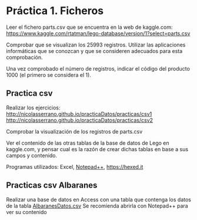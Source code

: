 # Práctica 1. Ficheros 
Leer el fichero parts.csv que se encuentra en la web de kaggle.com:  
<https://www.kaggle.com/rtatman/lego-database/version/1?select=parts.csv>

Comprobar que se visualizan los 25993 registros. Utilizar las aplicaciones informáticas que se conozcan y que se consideren adecuados para esta comprobación.

Una vez comprobado el número de registros, indicar el código del producto 1000 (el primero se considera el 1).

## Practica csv
Realizar los ejercicios:  
<http://nicolasserrano.github.io/practicaDatos/practicas/csv1>  
<http://nicolasserrano.github.io/practicaDatos/practicas/csv2>

Comprobar la visualización de los registros de parts.csv

Ver el contenido de las otras tablas de la base de datos de Lego en kaggle.com, y pensar cual es la razón de crear dichas tablas en base a sus campos y contenido.

Programas utilizados: Excel, [Notepad++](https://notepad-plus-plus.org/), <https://hexed.it>

## Practicas csv Albaranes
Realizar una base de datos en Access con una tabla que contenga los datos de la tabla [AlbaranesDatos.csv](AlbaranesDatos.csv)
Se recomienda abrirla con Notepad++ para ver su contenido

